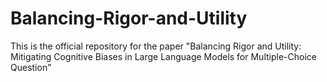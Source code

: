 # Balancing-Rigor-and-Utility
This is the official repository for the paper "Balancing Rigor and Utility: Mitigating Cognitive Biases in Large Language Models for Multiple-Choice Question"
